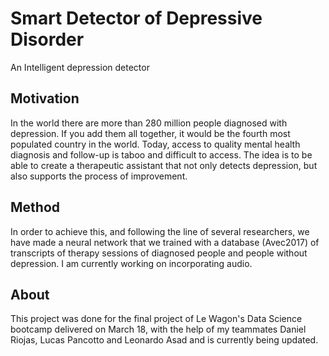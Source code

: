# Smart Detector of Depressive Disorder

An Intelligent depression detector


## Motivation

In the world there are more than 280 million people diagnosed with depression. If you add them all together, it would be the fourth most populated country in the world. Today, access to quality mental health diagnosis and follow-up is taboo and difficult to access. The idea is to be able to create a therapeutic assistant that not only detects depression, but also supports the process of improvement.


## Method

In order to achieve this, and following the line of several researchers,  we have made a neural network that we trained with a database (Avec2017) of transcripts of therapy sessions of diagnosed people and people without depression. I am currently working on incorporating audio.


## About

This project was done for the final project of Le Wagon's Data Science bootcamp delivered on March 18, with the help of my teammates Daniel Riojas, Lucas Pancotto and Leonardo Asad and is currently being updated.
